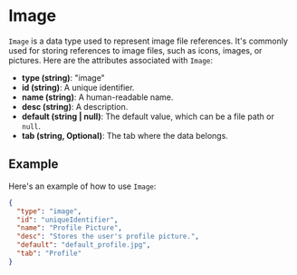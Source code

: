 # Image

`Image` is a data type used to represent image file references. It's commonly used for storing references to image files, such as icons, images, or pictures. Here are the attributes associated with `Image`:

- **type (string)**: "image"
- **id (string)**: A unique identifier.
- **name (string)**: A human-readable name.
- **desc (string)**: A description.
- **default (string | null)**: The default value, which can be a file path or `null`.
- **tab (string, Optional)**: The tab where the data belongs.

## Example

Here's an example of how to use `Image`:

```json
{
  "type": "image",
  "id": "uniqueIdentifier",
  "name": "Profile Picture",
  "desc": "Stores the user's profile picture.",
  "default": "default_profile.jpg",
  "tab": "Profile"
}
